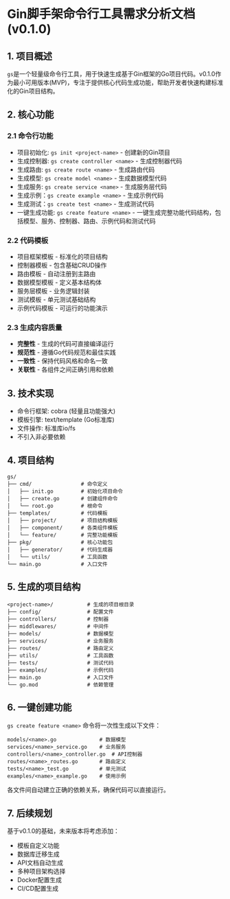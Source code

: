 # Gin脚手架命令行工具需求分析文档 (v0.1.0)

## 1. 项目概述

`gs`是一个轻量级命令行工具，用于快速生成基于Gin框架的Go项目代码。v0.1.0作为最小可用版本(MVP)，专注于提供核心代码生成功能，帮助开发者快速构建标准化的Gin项目结构。

## 2. 核心功能

### 2.1 命令行功能
- 项目初始化: `gs init <project-name>` - 创建新的Gin项目
- 生成控制器: `gs create controller <name>` - 生成控制器代码
- 生成路由: `gs create route <name>` - 生成路由代码
- 生成模型: `gs create model <name>` - 生成数据模型代码
- 生成服务: `gs create service <name>` - 生成服务层代码
- 生成示例：`gs create example <name>` - 生成示例代码
- 生成测试：`gs create test <name>` - 生成测试代码
- 一键生成功能: `gs create feature <name>` - 一键生成完整功能代码结构，包括模型、服务、控制器、路由、示例代码和测试代码

### 2.2 代码模板
- 项目框架模板 - 标准化的项目结构
- 控制器模板 - 包含基础CRUD操作
- 路由模板 - 自动注册到主路由
- 数据模型模板 - 定义基本结构体
- 服务层模板 - 业务逻辑封装
- 测试模板 - 单元测试基础结构
- 示例代码模板 - 可运行的功能演示

### 2.3 生成内容质量
- **完整性** - 生成的代码可直接编译运行
- **规范性** - 遵循Go代码规范和最佳实践
- **一致性** - 保持代码风格和命名一致
- **关联性** - 各组件之间正确引用和依赖

## 3. 技术实现

- 命令行框架: cobra (轻量且功能强大)
- 模板引擎: text/template (Go标准库)
- 文件操作: 标准库io/fs
- 不引入非必要依赖

## 4. 项目结构

```
gs/
├── cmd/                # 命令定义
│   ├── init.go         # 初始化项目命令
│   ├── create.go       # 创建组件命令
│   └── root.go         # 根命令
├── templates/          # 代码模板
│   ├── project/        # 项目结构模板
│   ├── component/      # 各类组件模板
│   └── feature/        # 完整功能模板
├── pkg/                # 核心功能包
│   ├── generator/      # 代码生成器
│   └── utils/          # 工具函数
└── main.go             # 入口文件
```

## 5. 生成的项目结构

```
<project-name>/           # 生成的项目根目录
├── config/               # 配置文件
├── controllers/          # 控制器
├── middlewares/          # 中间件
├── models/               # 数据模型
├── services/             # 业务服务
├── routes/               # 路由定义
├── utils/                # 工具函数
├── tests/                # 测试代码
├── examples/             # 示例代码
├── main.go               # 入口文件
└── go.mod                # 依赖管理
```

## 6. 一键创建功能

`gs create feature <name>` 命令将一次性生成以下文件：

```
models/<name>.go              # 数据模型
services/<name>_service.go    # 业务服务
controllers/<name>_controller.go  # API控制器
routes/<name>_routes.go       # 路由定义
tests/<name>_test.go          # 单元测试
examples/<name>_example.go    # 使用示例
```

各文件间自动建立正确的依赖关系，确保代码可以直接运行。

## 7. 后续规划

基于v0.1.0的基础，未来版本将考虑添加：

- 模板自定义功能
- 数据库迁移生成
- API文档自动生成
- 多种项目架构选择
- Docker配置生成
- CI/CD配置生成
